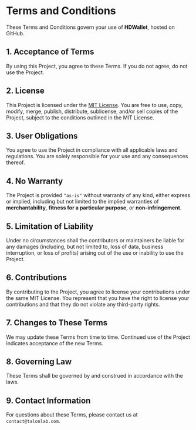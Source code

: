 # Terms and Conditions

These Terms and Conditions govern your use of **HDWallet**, hosted on GitHub.

## 1. Acceptance of Terms

By using this Project, you agree to these Terms. If you do not agree, do not use the Project.

## 2. License

This Project is licensed under the [MIT License](https://github.com/talonlab/hdwallet-desktop/LICENSE.md). You are free to use, copy, modify, merge, publish, distribute, sublicense, and/or sell copies of the Project, subject to the conditions outlined in the MIT License.

## 3. User Obligations

You agree to use the Project in compliance with all applicable laws and regulations. You are solely responsible for your use and any consequences thereof.

## 4. No Warranty

The Project is provided `"as-is"` without warranty of any kind, either express or implied, including but not limited to the implied warranties of **merchantability**, **fitness for a particular purpose**, or **non-infringement**.

## 5. Limitation of Liability

Under no circumstances shall the contributors or maintainers be liable for any damages (including, but not limited to, loss of data, business interruption, or loss of profits) arising out of the use or inability to use the Project.

## 6. Contributions

By contributing to the Project, you agree to license your contributions under the same MIT License. You represent that you have the right to license your contributions and that they do not violate any third-party rights.

## 7. Changes to These Terms

We may update these Terms from time to time. Continued use of the Project indicates acceptance of the new Terms.

## 8. Governing Law

These Terms shall be governed by and construed in accordance with the laws.

## 9. Contact Information

For questions about these Terms, please contact us at `contact@talonlab.com`.
